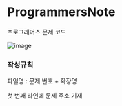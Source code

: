 # ProgrammersNote

프로그래머스 문제 코드

![image](https://github.com/startedourmission/ProgrammersNote/assets/53049011/2f67a5c8-60c5-48b4-b513-64f1efb133a1)


### 작성규칙

파일명 : 문제 번호 + 확장명


첫 번째 라인에 문제 주소 기재
